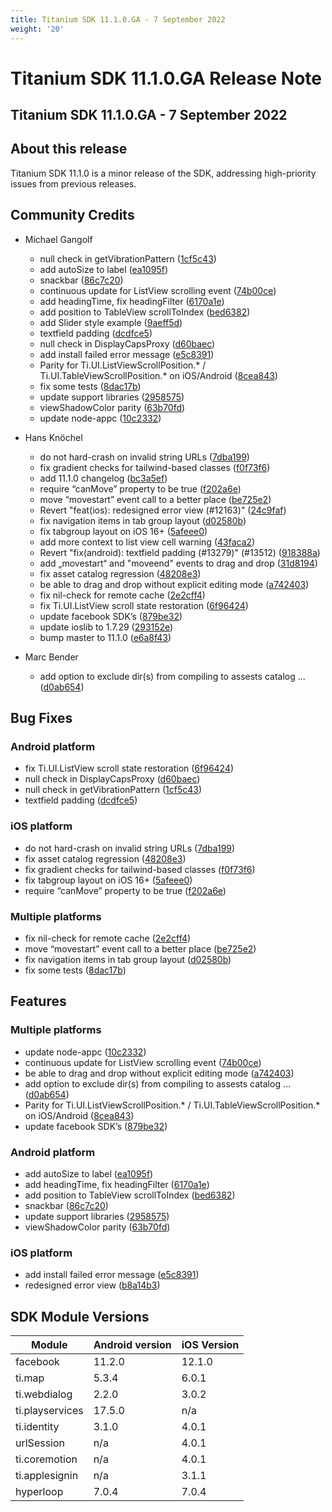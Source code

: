 ```yaml
---
title: Titanium SDK 11.1.0.GA - 7 September 2022
weight: '20'
---
```


# Titanium SDK 11.1.0.GA Release Note

## Titanium SDK 11.1.0.GA - 7 September 2022

## About this release

Titanium SDK 11.1.0 is a minor release of the SDK, addressing high-priority issues from previous releases.


## Community Credits

* Michael Gangolf
  * null check in getVibrationPattern ([1cf5c43](https://github.com/tidev/titanium_mobile/commit/1cf5c4396e15b20383bffe9c029db79c4f99d29a))
  * add autoSize to label ([ea1095f](https://github.com/tidev/titanium_mobile/commit/ea1095f605ebfd3b2d4998c18ef07988a6daf9e2))
  * snackbar ([86c7c20](https://github.com/tidev/titanium_mobile/commit/86c7c20108c22aa4b3e797404efcd7611ceadacd))
  * continuous update for ListView scrolling event ([74b00ce](https://github.com/tidev/titanium_mobile/commit/74b00ce2b37f3fab45d5fe0c53b0033a2b999b53))
  * add headingTime, fix headingFilter ([6170a1e](https://github.com/tidev/titanium_mobile/commit/6170a1e007ca76cf017e8459afa16c5567234ef1))
  * add position to TableView scrollToIndex ([bed6382](https://github.com/tidev/titanium_mobile/commit/bed638257360ae8f4ef0079930f3717f6e3b01b6))
  * add Slider style example ([9aeff5d](https://github.com/tidev/titanium_mobile/commit/9aeff5d8abece7d4258af66912b9c66166aeb62a))
  * textfield padding ([dcdfce5](https://github.com/tidev/titanium_mobile/commit/dcdfce50f823b90dd7fff4dc92a74e798acf86e7))
  * null check in DisplayCapsProxy ([d60baec](https://github.com/tidev/titanium_mobile/commit/d60baeca1cd105b74c2ca225c370458ba4dcfe7c))
  * add install failed error message ([e5c8391](https://github.com/tidev/titanium_mobile/commit/e5c83912ffe83ef4e67a12954869957d15b771cf))
  * Parity for Ti.UI.ListViewScrollPosition.* / Ti.UI.TableViewScrollPosition.* on iOS/Android ([8cea843](https://github.com/tidev/titanium_mobile/commit/8cea843e92c439e28e165d22fea51e874d0b3cf0))
  * fix some tests ([8dac17b](https://github.com/tidev/titanium_mobile/commit/8dac17bd087a50988b577cda2e1df5a360c9242d))
  * update support libraries ([2958575](https://github.com/tidev/titanium_mobile/commit/29585759c29e524a531c3af2f7b4a23462d5ea28))
  * viewShadowColor parity ([63b70fd](https://github.com/tidev/titanium_mobile/commit/63b70fdde57c7453653f8e10ae2b9955632fe5ee))
  * update node-appc ([10c2332](https://github.com/tidev/titanium_mobile/commit/10c2332060a884b813aa38e605a519053a28d4d1))

* Hans Knöchel
  * do not hard-crash on invalid string URLs ([7dba199](https://github.com/tidev/titanium_mobile/commit/7dba199afa771a7f1b7696f76dfdf57e89e99e02))
  * fix gradient checks for tailwind-based classes ([f0f73f6](https://github.com/tidev/titanium_mobile/commit/f0f73f6944567c2a748e497dc1857b964fdcf264))
  * add 11.1.0 changelog ([bc3a5ef](https://github.com/tidev/titanium_mobile/commit/bc3a5ef93ffe937d53897d31d76dcdfa0459c83b))
  * require “canMove” property to be true ([f202a6e](https://github.com/tidev/titanium_mobile/commit/f202a6edba1292bcfcead562274f3319ec868edc))
  * move “movestart” event call to a better place ([be725e2](https://github.com/tidev/titanium_mobile/commit/be725e204b7f0141d45ccc09e3149c8830307c79))
  * Revert "feat(ios): redesigned error view (#12163)" ([24c9faf](https://github.com/tidev/titanium_mobile/commit/24c9faf601bc3678c8fef7c324bfe6be0b53c151))
  * fix navigation items in tab group layout ([d02580b](https://github.com/tidev/titanium_mobile/commit/d02580b2cf3b57e436840b09b4a6e09c4e6cd4c9))
  * fix tabgroup layout on iOS 16+ ([5afeee0](https://github.com/tidev/titanium_mobile/commit/5afeee071c1e95de03290fa25c28e48a6a2a1d59))
  * add more context to list view cell warning ([43faca2](https://github.com/tidev/titanium_mobile/commit/43faca25468de87664996998db91ce3b78368d37))
  * Revert "fix(android): textfield padding (#13279)" (#13512) ([918388a](https://github.com/tidev/titanium_mobile/commit/918388a75a98c3f5458d27f6ed035f11883b303e))
  * add „movestart“ and "moveend" events to drag and drop ([31d8194](https://github.com/tidev/titanium_mobile/commit/31d819496b5d8ec95d4e5df250de487697786df1))
  * fix asset catalog regression ([48208e3](https://github.com/tidev/titanium_mobile/commit/48208e3647ab6ac7b33fefa6e3a692ddc589d548))
  * be able to drag and drop without explicit editing mode ([a742403](https://github.com/tidev/titanium_mobile/commit/a7424036b8316ba4c8cb1cce37eafee7a444262a))
  * fix nil-check for remote cache ([2e2cff4](https://github.com/tidev/titanium_mobile/commit/2e2cff4a5f7e1cec0b4eefcc0e841e6cc49c4fe8))
  * fix Ti.UI.ListView scroll state restoration ([6f96424](https://github.com/tidev/titanium_mobile/commit/6f964247458bbb86528ca037d9582a6bde3004b9))
  * update facebook SDK’s ([879be32](https://github.com/tidev/titanium_mobile/commit/879be32dbad2962d8bd1d3be5bbaa21a6314f108))
  * update ioslib to 1.7.29 ([293152e](https://github.com/tidev/titanium_mobile/commit/293152ed85784317363a92686f1f1df0a1f817e4))
  * bump master to 11.1.0 ([e6a8f43](https://github.com/tidev/titanium_mobile/commit/e6a8f438a4e7e1ba2ef1d38c91de65951a1cd608))

* Marc Bender
  * add option to exclude dir(s) from compiling to assests catalog … ([d0ab654](https://github.com/tidev/titanium_mobile/commit/d0ab6546c69533e4be4bf988c437f0d77cddcff5))

## Bug Fixes

### Android platform

* fix Ti.UI.ListView scroll state restoration ([6f96424](https://github.com/tidev/titanium_mobile/commit/6f964247458bbb86528ca037d9582a6bde3004b9))
* null check in DisplayCapsProxy ([d60baec](https://github.com/tidev/titanium_mobile/commit/d60baeca1cd105b74c2ca225c370458ba4dcfe7c))
* null check in getVibrationPattern ([1cf5c43](https://github.com/tidev/titanium_mobile/commit/1cf5c4396e15b20383bffe9c029db79c4f99d29a))
* textfield padding ([dcdfce5](https://github.com/tidev/titanium_mobile/commit/dcdfce50f823b90dd7fff4dc92a74e798acf86e7))

### iOS platform

* do not hard-crash on invalid string URLs ([7dba199](https://github.com/tidev/titanium_mobile/commit/7dba199afa771a7f1b7696f76dfdf57e89e99e02))
* fix asset catalog regression ([48208e3](https://github.com/tidev/titanium_mobile/commit/48208e3647ab6ac7b33fefa6e3a692ddc589d548))
* fix gradient checks for tailwind-based classes ([f0f73f6](https://github.com/tidev/titanium_mobile/commit/f0f73f6944567c2a748e497dc1857b964fdcf264))
* fix tabgroup layout on iOS 16+ ([5afeee0](https://github.com/tidev/titanium_mobile/commit/5afeee071c1e95de03290fa25c28e48a6a2a1d59))
* require “canMove” property to be true ([f202a6e](https://github.com/tidev/titanium_mobile/commit/f202a6edba1292bcfcead562274f3319ec868edc))

### Multiple platforms

* fix nil-check for remote cache ([2e2cff4](https://github.com/tidev/titanium_mobile/commit/2e2cff4a5f7e1cec0b4eefcc0e841e6cc49c4fe8))
* move “movestart” event call to a better place ([be725e2](https://github.com/tidev/titanium_mobile/commit/be725e204b7f0141d45ccc09e3149c8830307c79))
* fix navigation items in tab group layout ([d02580b](https://github.com/tidev/titanium_mobile/commit/d02580b2cf3b57e436840b09b4a6e09c4e6cd4c9))
* fix some tests ([8dac17b](https://github.com/tidev/titanium_mobile/commit/8dac17bd087a50988b577cda2e1df5a360c9242d))

## Features

### Multiple platforms

* update node-appc ([10c2332](https://github.com/tidev/titanium_mobile/commit/10c2332060a884b813aa38e605a519053a28d4d1))
* continuous update for ListView scrolling event ([74b00ce](https://github.com/tidev/titanium_mobile/commit/74b00ce2b37f3fab45d5fe0c53b0033a2b999b53))
* be able to drag and drop without explicit editing mode ([a742403](https://github.com/tidev/titanium_mobile/commit/a7424036b8316ba4c8cb1cce37eafee7a444262a))
* add option to exclude dir(s) from compiling to assests catalog … ([d0ab654](https://github.com/tidev/titanium_mobile/commit/d0ab6546c69533e4be4bf988c437f0d77cddcff5))
* Parity for Ti.UI.ListViewScrollPosition.* / Ti.UI.TableViewScrollPosition.* on iOS/Android ([8cea843](https://github.com/tidev/titanium_mobile/commit/8cea843e92c439e28e165d22fea51e874d0b3cf0))
* update facebook SDK’s ([879be32](https://github.com/tidev/titanium_mobile/commit/879be32dbad2962d8bd1d3be5bbaa21a6314f108))

### Android platform

* add autoSize to label ([ea1095f](https://github.com/tidev/titanium_mobile/commit/ea1095f605ebfd3b2d4998c18ef07988a6daf9e2))
* add headingTime, fix headingFilter ([6170a1e](https://github.com/tidev/titanium_mobile/commit/6170a1e007ca76cf017e8459afa16c5567234ef1))
* add position to TableView scrollToIndex ([bed6382](https://github.com/tidev/titanium_mobile/commit/bed638257360ae8f4ef0079930f3717f6e3b01b6))
* snackbar ([86c7c20](https://github.com/tidev/titanium_mobile/commit/86c7c20108c22aa4b3e797404efcd7611ceadacd))
* update support libraries ([2958575](https://github.com/tidev/titanium_mobile/commit/29585759c29e524a531c3af2f7b4a23462d5ea28))
* viewShadowColor parity ([63b70fd](https://github.com/tidev/titanium_mobile/commit/63b70fdde57c7453653f8e10ae2b9955632fe5ee))

### iOS platform

* add install failed error message ([e5c8391](https://github.com/tidev/titanium_mobile/commit/e5c83912ffe83ef4e67a12954869957d15b771cf))
* redesigned error view ([b8a14b3](https://github.com/tidev/titanium_mobile/commit/b8a14b3d6af920694a2bf0837d2e741a6ae13d19))

## SDK Module Versions

| Module      | Android version | iOS Version |
| ----------- | --------------- | ----------- |
| facebook | 11.2.0 | 12.1.0 |
| ti.map | 5.3.4 | 6.0.1 |
| ti.webdialog | 2.2.0 | 3.0.2 |
| ti.playservices | 17.5.0 | n/a |
| ti.identity | 3.1.0 | 4.0.1 |
| urlSession | n/a | 4.0.1 |
| ti.coremotion | n/a | 4.0.1 |
| ti.applesignin | n/a | 3.1.1 |
| hyperloop | 7.0.4 | 7.0.4 |
